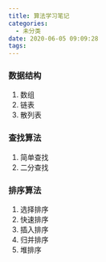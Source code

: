 ```yaml
---
title: 算法学习笔记
categories:
  - 未分类
date: 2020-06-05 09:09:28
tags:
---
```

### 数据结构
1. 数组
2. 链表
3. 散列表

### 查找算法
1. 简单查找
2. 二分查找

### 排序算法
1. 选择排序
2. 快速排序
3. 插入排序
4. 归并排序
5. 堆排序